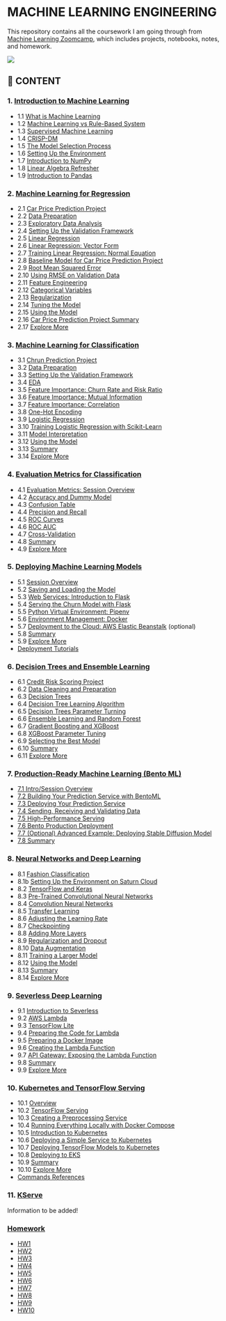 # MACHINE LEARNING ENGINEERING

This repository contains all the coursework I am going through from [Machine Learning Zoomcamp](https://github.com/alexeygrigorev/mlbookcamp-code/tree/master/course-zoomcamp), which includes projects, notebooks, notes, and homework.

<img src="https://github.com/alexeygrigorev/mlbookcamp-code/raw/master/images/zoomcamp.jpg" />

## :book: CONTENT

### 1. [Introduction to Machine Learning](https://github.com/MuhammadAwon/ml-engineering/tree/main/01-intro)

- 1.1 [What is Machine Learning](https://github.com/MuhammadAwon/ml-engineering/tree/main/01-intro#11-what-is-machine-learning)
- 1.2 [Machine Learning vs Rule-Based System](https://github.com/MuhammadAwon/ml-engineering/tree/main/01-intro#12-machine-learning-vs-rule-based-system)
- 1.3 [Supervised Machine Learning](https://github.com/MuhammadAwon/ml-engineering/tree/main/01-intro#13-supervised-machine-learning)
- 1.4 [CRISP-DM](https://github.com/MuhammadAwon/ml-engineering/tree/main/01-intro#14-crisp-dm)
- 1.5 [The Model Selection Process](https://github.com/MuhammadAwon/ml-engineering/tree/main/01-intro#15-the-model-selection-process)
- 1.6 [Setting Up the Environment](https://github.com/MuhammadAwon/ml-engineering/tree/main/01-intro#16-setting-up-the-environment)
- 1.7 [Introduction to NumPy](https://github.com/MuhammadAwon/ml-engineering/tree/main/01-intro#17-introduction-to-numpy)
- 1.8 [Linear Algebra Refresher](https://github.com/MuhammadAwon/ml-engineering/tree/main/01-intro#18-linear-algebra-refresher)
- 1.9 [Introduction to Pandas](https://github.com/MuhammadAwon/ml-engineering/tree/main/01-intro#19-introduction-to-pandas)

### 2. [Machine Learning for Regression](https://github.com/MuhammadAwon/ml-engineering/tree/main/02-regression)

- 2.1 [Car Price Prediction Project](https://github.com/MuhammadAwon/ml-engineering/tree/main/02-regression#21-car-price-prediction-project)
- 2.2 [Data Preparation](https://github.com/MuhammadAwon/ml-engineering/tree/main/02-regression#22-data-preparation)
- 2.3 [Exploratory Data Analysis](https://github.com/MuhammadAwon/ml-engineering/tree/main/02-regression#23-exploratory-data-analysis)
- 2.4 [Setting Up the Validation Framework](https://github.com/MuhammadAwon/ml-engineering/tree/main/02-regression#24-setting-up-the-validation-framework)
- 2.5 [Linear Regression](https://github.com/MuhammadAwon/ml-engineering/tree/main/02-regression#25-linear-regression-simple)
- 2.6 [Linear Regression: Vector Form](https://github.com/MuhammadAwon/ml-engineering/tree/main/02-regression#26-linear-regression-vector)
- 2.7 [Training Linear Regression: Normal Equation](https://github.com/MuhammadAwon/ml-engineering/tree/main/02-regression#27-training-linear-regression-normal-equation)
- 2.8 [Baseline Model for Car Price Prediction Project](https://github.com/MuhammadAwon/ml-engineering/tree/main/02-regression#28-baseline-model-for-car-price-prediction-project)
- 2.9 [Root Mean Squared Error](https://github.com/MuhammadAwon/ml-engineering/tree/main/02-regression#29-root-mean-squared-error)
- 2.10 [Using RMSE on Validation Data](https://github.com/MuhammadAwon/ml-engineering/tree/main/02-regression#210-using-rmse-on-validation-data)
- 2.11 [Feature Engineering](https://github.com/MuhammadAwon/ml-engineering/tree/main/02-regression#211-feature-engineering)
- 2.12 [Categorical Variables](https://github.com/MuhammadAwon/ml-engineering/tree/main/02-regression#212-categorical-variables)
- 2.13 [Regularization](https://github.com/MuhammadAwon/ml-engineering/tree/main/02-regression#213-regularization)
- 2.14 [Tuning the Model](https://github.com/MuhammadAwon/ml-engineering/tree/main/02-regression#214-tuning-the-model)
- 2.15 [Using the Model](https://github.com/MuhammadAwon/ml-engineering/tree/main/02-regression#215-using-the-model-on-test-data)
- 2.16 [Car Price Prediction Project Summary](https://github.com/MuhammadAwon/ml-engineering/tree/main/02-regression#216-car-price-prediction-project-summary)
- 2.17 [Explore More](https://github.com/MuhammadAwon/ml-engineering/tree/main/02-regression#217-explore-more)

### 3. [Machine Learning for Classification](https://github.com/MuhammadAwon/ml-engineering/tree/main/03-classification)

- 3.1 [Chrun Prediction Project](https://github.com/MuhammadAwon/ml-engineering/tree/main/03-classification#31-churn-project)
- 3.2 [Data Preparation](https://github.com/MuhammadAwon/ml-engineering/tree/main/03-classification#32-data-preparation)
- 3.3 [Setting Up the Validation Framework](https://github.com/MuhammadAwon/ml-engineering/tree/main/03-classification#33-setting-up-the-validation-framework)
- 3.4 [EDA](https://github.com/MuhammadAwon/ml-engineering/tree/main/03-classification#34-eda)
- 3.5 [Feature Importance: Churn Rate and Risk Ratio](https://github.com/MuhammadAwon/ml-engineering/tree/main/03-classification#35-feature-importance-churn-rate-and-risk-ratio)
- 3.6 [Feature Importance: Mutual Information](https://github.com/MuhammadAwon/ml-engineering/tree/main/03-classification#36-feature-importance-mutual-information)
- 3.7 [Feature Importance: Correlation](https://github.com/MuhammadAwon/ml-engineering/tree/main/03-classification#37-feature-importance-correlation)
- 3.8 [One-Hot Encoding](https://github.com/MuhammadAwon/ml-engineering/tree/main/03-classification#38-one-hot-encoding)
- 3.9 [Logistic Regression](https://github.com/MuhammadAwon/ml-engineering/tree/main/03-classification#39-logistic-regression)
- 3.10 [Training Logistic Regression with Scikit-Learn](https://github.com/MuhammadAwon/ml-engineering/tree/main/03-classification#310-training-logistic-regression-with-scikit-learn)
- 3.11 [Model Interpretation](https://github.com/MuhammadAwon/ml-engineering/tree/main/03-classification#311-model-interpretation)
- 3.12 [Using the Model](https://github.com/MuhammadAwon/ml-engineering/tree/main/03-classification#312-using-the-model)
- 3.13 [Summary](https://github.com/MuhammadAwon/ml-engineering/tree/main/03-classification#313-summary)
- 3.14 [Explore More](https://github.com/MuhammadAwon/ml-engineering/tree/main/03-classification#314-explore-more)

### 4. [Evaluation Metrics for Classification](https://github.com/MuhammadAwon/ml-engineering/tree/main/04-evaluation)

- 4.1 [Evaluation Metrics: Session Overview](https://github.com/MuhammadAwon/ml-engineering/tree/main/04-evaluation#41-evaluation-metrics-session-overview)
- 4.2 [Accuracy and Dummy Model](https://github.com/MuhammadAwon/ml-engineering/tree/main/04-evaluation#42-accuracy-and-dummy-model)
- 4.3 [Confusion Table](https://github.com/MuhammadAwon/ml-engineering/tree/main/04-evaluation#43-confusion-table)
- 4.4 [Precision and Recall](https://github.com/MuhammadAwon/ml-engineering/tree/main/04-evaluation#44-precision-and-recall)
- 4.5 [ROC Curves](https://github.com/MuhammadAwon/ml-engineering/tree/main/04-evaluation#45-roc-curves)
- 4.6 [ROC AUC](https://github.com/MuhammadAwon/ml-engineering/tree/main/04-evaluation#46-roc-auc)
- 4.7 [Cross-Validation](https://github.com/MuhammadAwon/ml-engineering/tree/main/04-evaluation#47-cross-validation)
- 4.8 [Summary](https://github.com/MuhammadAwon/ml-engineering/tree/main/04-evaluation#48-summary)
- 4.9 [Explore More](https://github.com/MuhammadAwon/ml-engineering/tree/main/04-evaluation#49-explore-more)

### 5. [Deploying Machine Learning Models](https://github.com/MuhammadAwon/ml-engineering/tree/main/05-deployment)

- 5.1 [Session Overview](https://github.com/MuhammadAwon/ml-engineering/tree/main/05-deployment#51-intro--session-overview)
- 5.2 [Saving and Loading the Model](https://github.com/MuhammadAwon/ml-engineering/tree/main/05-deployment#52-saving-and-loading-the-model)
- 5.3 [Web Services: Introduction to Flask](https://github.com/MuhammadAwon/ml-engineering/tree/main/05-deployment#53-web-services-introduction-to-flask)
- 5.4 [Serving the Churn Model with Flask](https://github.com/MuhammadAwon/ml-engineering/tree/main/05-deployment#54-serving-the-churn-model-with-flask)
- 5.5 [Python Virtual Environment: Pipenv](https://github.com/MuhammadAwon/ml-engineering/tree/main/05-deployment#55-python-virtual-environment-pipenv)
- 5.6 [Environment Management: Docker](https://github.com/MuhammadAwon/ml-engineering/tree/main/05-deployment#56-environment-management-docker)
- 5.7 [Deployment to the Cloud: AWS Elastic Beanstalk](https://github.com/MuhammadAwon/ml-engineering/tree/main/05-deployment#57-deployment-to-the-cloud-aws-elastic-beanstalk-optional) (optional)
- 5.8 [Summary](https://github.com/MuhammadAwon/ml-engineering/tree/main/05-deployment#58-summary)
- 5.9 [Explore More](https://github.com/MuhammadAwon/ml-engineering/tree/main/05-deployment#59-explore-more)
- [Deployment Tutorials](https://github.com/MuhammadAwon/ml-engineering/tree/main/05-deployment#deployment-tutorials)

### 6. [Decision Trees and Ensemble Learning](https://github.com/MuhammadAwon/ml-engineering/tree/main/06-trees)

- 6.1 [Credit Risk Scoring Project](https://github.com/MuhammadAwon/ml-engineering/tree/main/06-trees#61-session-overview-credit-risk-scoring-project)
- 6.2 [Data Cleaning and Preparation](https://github.com/MuhammadAwon/ml-engineering/tree/main/06-trees#62-data-cleaning-and-preparation)
- 6.3 [Decision Trees](https://github.com/MuhammadAwon/ml-engineering/tree/main/06-trees#63-decision-trees)
- 6.4 [Decision Tree Learning Algorithm](https://github.com/MuhammadAwon/ml-engineering/tree/main/06-trees#64-decision-tree-learning-algorithm)
- 6.5 [Decision Trees Parameter Turning](https://github.com/MuhammadAwon/ml-engineering/tree/main/06-trees#65-decision-trees-parameter-tuning)
- 6.6 [Ensemble Learning and Random Forest](https://github.com/MuhammadAwon/ml-engineering/tree/main/06-trees#66-ensembles-and-random-forest)
- 6.7 [Gradient Boosting and XGBoost](https://github.com/MuhammadAwon/ml-engineering/tree/main/06-trees#67-gradient-boosting-and-xgboost)
- 6.8 [XGBoost Parameter Tuning](https://github.com/MuhammadAwon/ml-engineering/tree/main/06-trees#68-xgboost-parameter-tuning)
- 6.9 [Selecting the Best Model](https://github.com/MuhammadAwon/ml-engineering/tree/main/06-trees#69-selecting-the-final-model)
- 6.10 [Summary](https://github.com/MuhammadAwon/ml-engineering/tree/main/06-trees#610-summary)
- 6.11 [Explore More](https://github.com/MuhammadAwon/ml-engineering/tree/main/06-trees#611-explore-more)

### 7. [Production-Ready Machine Learning (Bento ML)](https://github.com/MuhammadAwon/ml-engineering/tree/main/07-bentoml-production#7-bentoml-production)

- [7.1 Intro/Session Overview](https://github.com/MuhammadAwon/ml-engineering/tree/main/07-bentoml-production#71-intro-and-overview)
- [7.2 Building Your Prediction Service with BentoML](https://github.com/MuhammadAwon/ml-engineering/tree/main/07-bentoml-production#72-build-bento-service)
- [7.3 Deploying Your Prediction Service](https://github.com/MuhammadAwon/ml-engineering/tree/main/07-bentoml-production#73-deploy-bento-service)
- [7.4 Sending, Receiving and Validating Data](https://github.com/MuhammadAwon/ml-engineering/tree/main/07-bentoml-production#74-sending-receiving-and-validating-data)
- [7.5 High-Performance Serving](https://github.com/MuhammadAwon/ml-engineering/tree/main/07-bentoml-production#75-high-performance-model-serving)
- [7.6 Bento Production Deployment](https://github.com/MuhammadAwon/ml-engineering/tree/main/07-bentoml-production#76-bento-production-deployment)
- [7.7 (Optional) Advanced Example: Deploying Stable Diffusion Model](https://github.com/MuhammadAwon/ml-engineering/tree/main/07-bentoml-production#77-optional-advanced-example-deploying-stable-diffusion-model)
- [7.8 Summary](https://github.com/MuhammadAwon/ml-engineering/tree/main/07-bentoml-production#78-summary)

### 8. [Neural Networks and Deep Learning](https://github.com/MuhammadAwon/ml-engineering/tree/main/08-deep-learning)

- 8.1 [Fashion Classification](https://github.com/MuhammadAwon/ml-engineering/tree/main/08-deep-learning#81-fashion-classification)
- 8.1b [Setting Up the Environment on Saturn Cloud](https://github.com/MuhammadAwon/ml-engineering/tree/main/08-deep-learning#81b-setting-up-the-environment-on-saturn-cloud)
- 8.2 [TensorFlow and Keras](https://github.com/MuhammadAwon/ml-engineering/tree/main/08-deep-learning#82-tensorflow-and-keras)
- 8.3 [Pre-Trained Convolutional Neural Networks](https://github.com/MuhammadAwon/ml-engineering/tree/main/08-deep-learning#83-pre-trained-convolutional-neural-networks)
- 8.4 [Convolution Neural Networks](https://github.com/MuhammadAwon/ml-engineering/tree/main/08-deep-learning#84-convolutional-neural-networks)
- 8.5 [Transfer Learning](https://github.com/MuhammadAwon/ml-engineering/tree/main/08-deep-learning#85-transfer-learning)
- 8.6 [Adjusting the Learning Rate](https://github.com/MuhammadAwon/ml-engineering/tree/main/08-deep-learning#86-adjusting-the-learning-rate)
- 8.7 [Checkpointing](https://github.com/MuhammadAwon/ml-engineering/tree/main/08-deep-learning#87-checkpointing)
- 8.8 [Adding More Layers](https://github.com/MuhammadAwon/ml-engineering/tree/main/08-deep-learning#88-adding-more-layers)
- 8.9 [Regularization and Dropout](https://github.com/MuhammadAwon/ml-engineering/tree/main/08-deep-learning#89-regularization-and-dropout)
- 8.10 [Data Augmentation](https://github.com/MuhammadAwon/ml-engineering/tree/main/08-deep-learning#810-data-augmentation)
- 8.11 [Training a Larger Model](https://github.com/MuhammadAwon/ml-engineering/tree/main/08-deep-learning#811-training-a-larger-model)
- 8.12 [Using the Model](https://github.com/MuhammadAwon/ml-engineering/tree/main/08-deep-learning#812-using-the-model)
- 8.13 [Summary](https://github.com/MuhammadAwon/ml-engineering/tree/main/08-deep-learning#813-summary)
- 8.14 [Explore More](https://github.com/MuhammadAwon/ml-engineering/tree/main/08-deep-learning#814-explore-more)

### 9. [Severless Deep Learning](https://github.com/MuhammadAwon/ml-engineering/tree/main/09-serverless)

- 9.1 [Introduction to Severless](https://github.com/MuhammadAwon/ml-engineering/tree/main/09-serverless#91-introduction-to-severless)
- 9.2 [AWS Lambda](https://github.com/MuhammadAwon/ml-engineering/tree/main/09-serverless#92-aws-lambda)
- 9.3 [TensorFlow Lite](https://github.com/MuhammadAwon/ml-engineering/tree/main/09-serverless#93-tensorflow-lite)
- 9.4 [Preparing the Code for Lambda](https://github.com/MuhammadAwon/ml-engineering/tree/main/09-serverless#94-preparing-the-code-for-lambda)
- 9.5 [Preparing a Docker Image](https://github.com/MuhammadAwon/ml-engineering/tree/main/09-serverless#95-preparing-a-docker-image)
- 9.6 [Creating the Lambda Function](https://github.com/MuhammadAwon/ml-engineering/tree/main/09-serverless#96-creating-the-lambda-function)
- 9.7 [API Gateway: Exposing the Lambda Function](https://github.com/MuhammadAwon/ml-engineering/tree/main/09-serverless#97-api-gateway-exposing-the-lambda-function)
- 9.8 [Summary](https://github.com/MuhammadAwon/ml-engineering/tree/main/09-serverless#98-summary)
- 9.9 [Explore More](https://github.com/MuhammadAwon/ml-engineering/tree/main/09-serverless#99-explore-more)

### 10. [Kubernetes and TensorFlow Serving](https://github.com/MuhammadAwon/ml-engineering/tree/main/10-kubernetes)

- 10.1 [Overview](https://github.com/MuhammadAwon/ml-engineering/tree/main/10-kubernetes#101-overview)
- 10.2 [TensorFlow Serving](https://github.com/MuhammadAwon/ml-engineering/tree/main/10-kubernetes#102-tensorflow-serving)
- 10.3 [Creating a Preprocessing Service](https://github.com/MuhammadAwon/ml-engineering/tree/main/10-kubernetes#103-creating-a-preprocessing-service)
- 10.4 [Running Everything Locally with Docker Compose](https://github.com/MuhammadAwon/ml-engineering/tree/main/10-kubernetes#104-running-everything-locally-with-docker-compose)
- 10.5 [Introduction to Kubernetes](https://github.com/MuhammadAwon/ml-engineering/tree/main/10-kubernetes#105-introduction-to-kubernetes)
- 10.6 [Deploying a Simple Service to Kubernetes](https://github.com/MuhammadAwon/ml-engineering/tree/main/10-kubernetes#106-deploying-a-simple-service-to-kubernetes)
- 10.7 [Deploying TensorFlow Models to Kubernetes](https://github.com/MuhammadAwon/ml-engineering/tree/main/10-kubernetes#107-deploying-tensorflow-models-to-kubernetes)
- 10.8 [Deploying to EKS](https://github.com/MuhammadAwon/ml-engineering/tree/main/10-kubernetes#108-deploying-to-eks)
- 10.9 [Summary](https://github.com/MuhammadAwon/ml-engineering/tree/main/10-kubernetes#109-summary)
- 10.10 [Explore More](https://github.com/MuhammadAwon/ml-engineering/tree/main/10-kubernetes#1010-explore-more)
- [Commands References](https://github.com/MuhammadAwon/ml-engineering/tree/main/10-kubernetes#command-references-used-in-the-session-10)

### 11. [KServe](https://github.com/MuhammadAwon/ml-engineering/tree/main/11-kserve)

Information to be added!

### [Homework](https://github.com/MuhammadAwon/ml-engineering/tree/main/homework)

- [HW1](https://github.com/MuhammadAwon/ml-engineering/blob/main/homework/session1/session1-homework.ipynb)
- [HW2](https://github.com/MuhammadAwon/ml-engineering/blob/main/homework/session2/session2-homework.ipynb)
- [HW3](https://github.com/MuhammadAwon/ml-engineering/blob/main/homework/session3/session3-homework.ipynb)
- [HW4](https://github.com/MuhammadAwon/ml-engineering/blob/main/homework/session4/session4-homework.ipynb)
- [HW5](https://github.com/MuhammadAwon/ml-engineering/tree/main/homework/session5/homework)
- [HW6](https://github.com/MuhammadAwon/ml-engineering/blob/main/homework/session6/session6-homework.ipynb)
- [HW7](https://github.com/MuhammadAwon/ml-engineering/tree/main/homework/session7/homework7)
- [HW8](https://github.com/MuhammadAwon/ml-engineering/blob/main/homework/session8/dino-or-dragon.ipynb)
- [HW9](https://github.com/MuhammadAwon/ml-engineering/tree/main/homework/session9/homework9)
- [HW10](https://github.com/MuhammadAwon/ml-engineering/tree/main/homework/session10)
